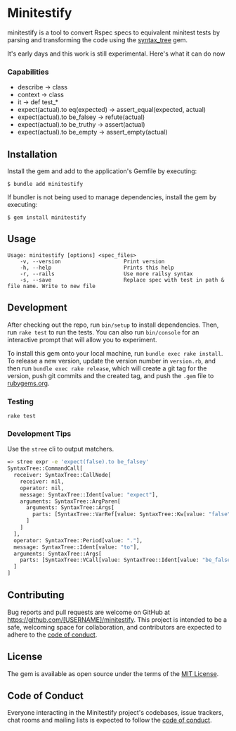 # Minitestify

minitestify is a tool to convert Rspec specs to equivalent minitest tests by parsing and transforming the code using the [syntax_tree](https://github.com/ruby-syntax-tree/syntax_tree) gem.

It's early days and this work is still experimental.  Here's what it can do now

### Capabilities
- describe -> class
- context -> class
- it -> def test_*
- expect(actual).to eq(expected) -> assert_equal(expected, actual)
- expect(actual).to be_falsey -> refute(actual)
- expect(actual).to be_truthy -> assert(actual)
- expect(actual).to be_empty -> assert_empty(actual)

## Installation

Install the gem and add to the application's Gemfile by executing:

    $ bundle add minitestify

If bundler is not being used to manage dependencies, install the gem by executing:

    $ gem install minitestify

## Usage

```
Usage: minitestify [options] <spec_files>
    -v, --version                    Print version
    -h, --help                       Prints this help
    -r, --rails                      Use more railsy syntax
    -s, --save                       Replace spec with test in path & file name. Write to new file
```

## Development

After checking out the repo, run `bin/setup` to install dependencies. Then, run `rake test` to run the tests. You can also run `bin/console` for an interactive prompt that will allow you to experiment.

To install this gem onto your local machine, run `bundle exec rake install`. To release a new version, update the version number in `version.rb`, and then run `bundle exec rake release`, which will create a git tag for the version, push git commits and the created tag, and push the `.gem` file to [rubygems.org](https://rubygems.org).

### Testing

```
rake test
```

### Development Tips

Use the `stree` cli to output matchers.

```bash
=> stree expr -e 'expect(false).to be_falsey'
SyntaxTree::CommandCall[
  receiver: SyntaxTree::CallNode[
    receiver: nil,
    operator: nil,
    message: SyntaxTree::Ident[value: "expect"],
    arguments: SyntaxTree::ArgParen[
      arguments: SyntaxTree::Args[
        parts: [SyntaxTree::VarRef[value: SyntaxTree::Kw[value: "false"]]]
      ]
    ]
  ],
  operator: SyntaxTree::Period[value: "."],
  message: SyntaxTree::Ident[value: "to"],
  arguments: SyntaxTree::Args[
    parts: [SyntaxTree::VCall[value: SyntaxTree::Ident[value: "be_falsey"]]]
  ]
]
```

## Contributing

Bug reports and pull requests are welcome on GitHub at https://github.com/[USERNAME]/minitestify. This project is intended to be a safe, welcoming space for collaboration, and contributors are expected to adhere to the [code of conduct](https://github.com/[USERNAME]/minitestify/blob/master/CODE_OF_CONDUCT.md).

## License

The gem is available as open source under the terms of the [MIT License](https://opensource.org/licenses/MIT).

## Code of Conduct

Everyone interacting in the Minitestify project's codebases, issue trackers, chat rooms and mailing lists is expected to follow the [code of conduct](https://github.com/[USERNAME]/minitestify/blob/master/CODE_OF_CONDUCT.md).
